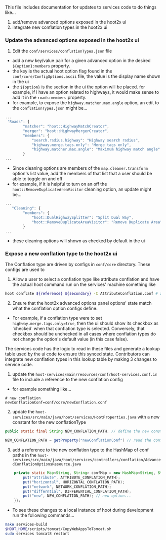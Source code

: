 This file includes documentation for updates to services code to do things like...

1. add/remove advanced options exposed in the hoot2x ui
2. integrate new conflation types in the hoot2x ui

### Update the advanced options exposed in the hoot2x ui

1. Edit the `conf/services/conflationTypes.json` file

- add a new key/value pair for a given advanced option in the desired `${option}:members` property.
- the key is the actual hoot option flag found in the `conf/core/ConfigOptions.ascii` file, the value is the display name shown in the ui
- the `${option}` is the section in the ui the option will be placed. for example, if I have an option related to highways, it would make sense to add it in the `roads:members` property.
- for example, to expose the `highway.matcher.max.angle` option, an edit to the `conflationTypes.json` might be...

```javascript
...
 "Roads": {
        "matcher": "hoot::HighwayMatchCreator",
        "merger": "hoot::HighwayMergerCreator",
        "members": {
            "search.radius.highway": "Highway search radius",
            "highway.merge.tags.only": "Merge tags only",
            "highway.matcher.max.angle": "Maximum highway match angle" // new option...
        }
...
```

- Since cleaning options are members of the `map.cleaner.transform` option's list value, add the members of that list that a user should be able to toggle on and off
- for example, if it is helpful to turn on an off the `hoot::RemoveDuplicateAreaVisitor` cleaning option, an update might be...

```javascript
...
   "Cleaning": {
        "members": {
            "hoot::DualHighwaySplitter": "Split Dual Way",
            "hoot::RemoveDuplicateAreaVisitor": "Remove Duplicate Area" // new map cleaner...
        }
...
```

- these cleaning options will shown as checked by default in the ui

### Expose a new conflation type to the hoot2x ui

The Conflation type are driven by configs in `conf/core` directory. These configs are used to

1. Allow a user to select a conflation type like attribute conflation and have the actual hoot command run on the services' machine something like

```bash
hoot conflate ${reference} ${secondary} -C AttributeConflation.conf # any other command line arguments...
```

2. Ensure that the hoot2x advanced options panel options' state match what the conflation option configs define.

- For example, if a conflation type were to set `highway.merge.tags.only=true`, then the ui should show its checkbox as 'checked' when that conflation type is selected. Conversely, that checkbox should be unchecked in all cases where conflation types do not change the option's default value (in this case false).


The services code has the logic to read in these files and generate a lookup table used by the ui code to ensure this synced state. Contributors can integrate new conflation types in this lookup table by making 3 changes to service code.

1. update the `hoot-services/main/resources/conf/hoot-services.conf.in` file to include a reference to the new conflation config

- for example something like...

```
# new conflation
newConflationConf=conf/core/newConflation.conf
```

2. update the `hoot-services/src/main/java/hoot/services/HootProperties.java` with a new constant for the new conflationType

```java
public static final String NEW_CONFLATION_PATH; // define the new constant
```

```java
NEW_CONFLATION_PATH = getProperty("newConflationConf") // read the config into memory...
```

3. add a reference to the new conflation type to the HashMap of conf paths in the `hoot-services/src/main/java/hoot/services/controllers/conflation/AdvancedConflationOptionsResource.java`

```java
    private static Map<String, String> confMap = new HashMap<String, String>(){{
        put("attribute", ATTRIBUTE_CONFLATION_PATH);
        put("horizontal", HORIZONTAL_CONFLATION_PATH);
        put("network", NETWORK_CONFLATION_PATH);
        put("differntial", DIFFERENTIAL_CONFLATION_PATH);
        put("new", NEW_CONFLATION_PATH); // new option...
    }};
```


- To see these changes to a local instance of hoot during development run the following commands...

```bash
make services-build
$HOOT_HOME/scripts/tomcat/CopyWebAppsToTomcat.sh
sudo services tomcat8 restart
```
